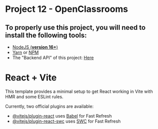 # Project 12 - OpenClassrooms
## To properly use this project, you will need to install the following tools:

- [NodeJS (**version 16+**)](https://nodejs.org/en/)
- [Yarn](https://yarnpkg.com/) or [NPM](https://www.npmjs.com/)
- The "Backend API" of this project: [Here](https://github.com/OpenClassrooms-Student-Center/P9-front-end-dashboard)



# React + Vite

This template provides a minimal setup to get React working in Vite with HMR and some ESLint rules.

Currently, two official plugins are available:

- [@vitejs/plugin-react](https://github.com/vitejs/vite-plugin-react/blob/main/packages/plugin-react/README.md) uses [Babel](https://babeljs.io/) for Fast Refresh
- [@vitejs/plugin-react-swc](https://github.com/vitejs/vite-plugin-react-swc) uses [SWC](https://swc.rs/) for Fast Refresh
